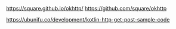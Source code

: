 https://square.github.io/okhttp/
https://github.com/square/okhttp


https://ubunifu.co/development/kotlin-http-get-post-sample-code
